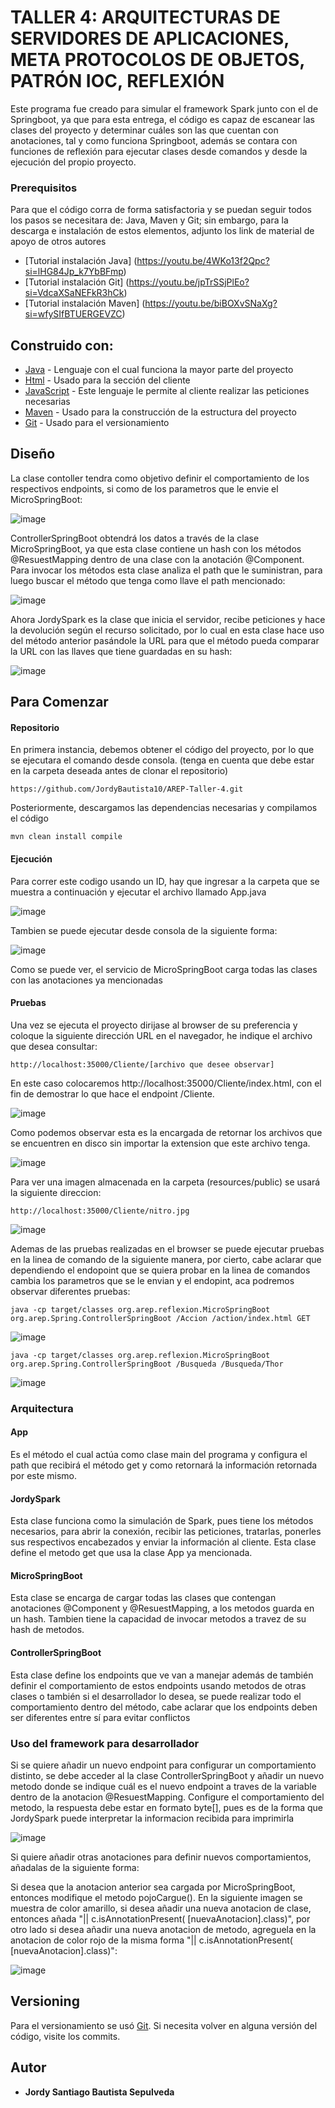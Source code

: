 # TALLER 4: ARQUITECTURAS DE SERVIDORES DE APLICACIONES, META PROTOCOLOS DE OBJETOS, PATRÓN IOC, REFLEXIÓN

Este programa fue creado para simular el framework Spark junto con el de Springboot, ya que para esta entrega, el código es capaz de escanear las clases del proyecto y determinar cuáles son las que cuentan con anotaciones, tal y como funciona Springboot, además se contara con funciones de reflexión para ejecutar clases desde comandos y desde la ejecución del propio proyecto.

### Prerequisitos

Para que el código corra de forma satisfactoria y se puedan seguir todos los pasos se necesitara de: Java, Maven y Git; sin embargo,  para la descarga e instalación de estos elementos, adjunto los link de material de apoyo de otros autores

* [Tutorial instalación Java] (https://youtu.be/4WKo13f2Qpc?si=lHG84Jp_k7YbBFmp)
* [Tutorial instalación Git] (https://youtu.be/jpTrSSjPlEo?si=VdcaXSaNEFkR3hCk)
* [Tutorial instalación Maven] (https://youtu.be/biBOXvSNaXg?si=wfySIfBTUERGEVZC)

## Construido con:

* [Java](http://www.dropwizard.io/1.0.2/docs/) - Lenguaje con el cual funciona la mayor parte del proyecto
* [Html](https://developer.mozilla.org/es/docs/Web/HTML) - Usado para la sección del cliente
* [JavaScript](https://developer.mozilla.org/es/docs/Web/JavaScript) - Este lenguaje le permite al cliente realizar las peticiones necesarias
* [Maven](https://maven.apache.org/) - Usado para la construcción de la estructura del proyecto
* [Git](https://git-scm.com) - Usado para el versionamiento

## Diseño

La clase contoller tendra como objetivo definir el comportamiento de los respectivos endpoints, si como de los parametros que le envie el MicroSpringBoot: 

![image](https://github.com/JordyBautista10/AREP-Taller-4/assets/123812969/9f5bb003-6b99-4062-a5c5-ad9699f0951e)

ControllerSpringBoot obtendrá los datos a través de la clase MicroSpringBoot, ya que esta clase contiene un hash con los métodos @ResuestMapping dentro de una clase con la anotación @Component. Para invocar los métodos esta clase analiza el path que le suministran, para luego buscar el método que tenga como llave el path mencionado:

![image](https://github.com/JordyBautista10/AREP-Taller-4/assets/123812969/bf4176f6-557f-42cc-ada6-1518175f19cb)

Ahora JordySpark es la clase que inicia el servidor, recibe peticiones y hace la devolución según el recurso solicitado, por lo cual en esta clase hace uso del método anterior pasándole la URL para que el método pueda comparar la URL con las llaves que tiene guardadas en su hash:

![image](https://github.com/JordyBautista10/AREP-Taller-4/assets/123812969/724ec4a8-7874-4caf-8fbb-6d081a195250)


## Para Comenzar

#### Repositorio

En primera instancia, debemos obtener el código del proyecto, por lo que se ejecutara el comando desde consola. (tenga en cuenta que debe estar en la carpeta deseada antes de clonar el repositorio)

~~~
https://github.com/JordyBautista10/AREP-Taller-4.git
~~~

Posteriormente, descargamos las dependencias necesarias y compilamos el código

~~~
mvn clean install compile
~~~

#### Ejecución

Para correr este codigo usando un ID, hay que ingresar a la carpeta que se muestra a continuación y ejecutar el archivo llamado App.java

![image](https://github.com/JordyBautista10/AREP-Taller-4/assets/123812969/f141bd98-5811-4300-bbcc-099b3254e919)

Tambien se puede ejecutar desde consola de la siguiente forma:

![image](https://github.com/JordyBautista10/AREP-Taller-4/assets/123812969/c35000b4-1764-4eef-99ec-070f39f351d3)

Como se puede ver, el servicio de MicroSpringBoot carga todas las clases con las anotaciones ya mencionadas

#### Pruebas

Una vez se ejecuta el proyecto dirijase al browser de su preferencia y coloque la siguiente dirección URL en el navegador, he indique el archivo que desea consultar:

~~~
http://localhost:35000/Cliente/[archivo que desee observar]
~~~

En este caso colocaremos http://localhost:35000/Cliente/index.html, con el fin de demostrar lo que hace el endpoint /Cliente.

![image](https://github.com/JordyBautista10/AREP-Taller-4/assets/123812969/dd59eead-14cf-4af9-bb43-8354f93c3f88)

Como podemos observar esta es la encargada de retornar los archivos que se encuentren en disco sin importar la extension que este archivo tenga.

![image](https://github.com/JordyBautista10/AREP-Taller-4/assets/123812969/89a12912-d199-4a9b-9014-1801f578284a)

Para ver una imagen almacenada en la carpeta (resources/public) se usará la siguiente direccion:

~~~
http://localhost:35000/Cliente/nitro.jpg
~~~

![image](https://github.com/JordyBautista10/AREP-Taller-4/assets/123812969/61246d71-2b80-4288-8758-af7fe471d50d)

Ademas de las pruebas realizadas en el browser se puede ejecutar pruebas en la linea de comando de la siguiente manera, por cierto, cabe aclarar que dependiendo el endopoint que se quiera probar en la linea de comandos cambia los parametros que se le envian y el endopint, aca podremos observar diferentes pruebas:

~~~
java -cp target/classes org.arep.reflexion.MicroSpringBoot org.arep.Spring.ControllerSpringBoot /Accion /action/index.html GET  
~~~

![image](https://github.com/JordyBautista10/AREP-Taller-4/assets/123812969/d7382968-06c4-49d5-a5eb-20f7597ba86e)

~~~
java -cp target/classes org.arep.reflexion.MicroSpringBoot org.arep.Spring.ControllerSpringBoot /Busqueda /Busqueda/Thor
~~~

![image](https://github.com/JordyBautista10/AREP-Taller-4/assets/123812969/647def18-3659-47ea-8a32-9b6e7c1c6934)

### Arquitectura
#### App
Es el método el cual actúa como clase main del programa y configura el path que recibirá el método get y como retornará la información retornada por este mismo.

#### JordySpark
Esta clase funciona como la simulación de Spark, pues tiene los métodos necesarios, para abrir la conexión, recibir las peticiones, tratarlas, ponerles sus respectivos encabezados y enviar la información al cliente. Esta clase define el metodo get que usa la clase App ya mencionada.

#### MicroSpringBoot
Esta clase se encarga de cargar todas las clases que contengan anotaciones @Component y @ResuestMapping, a los metodos guarda en un hash. Tambien tiene la capacidad de invocar metodos a travez de su hash de metodos.

#### ControllerSpringBoot
Esta clase define los endpoints que ve van a manejar además de también definir el comportamiento de estos endpoints usando metodos de otras clases o también si el desarrollador lo desea, se puede realizar todo el comportamiento dentro del método, cabe aclarar que los endpoints deben ser diferentes entre sí para evitar conflictos

### Uso del framework para desarrollador
Si se quiere añadir un nuevo endpoint para configurar un comportamiento distinto, se debe acceder al la clase ControllerSpringBoot y añadir un nuevo metodo donde se indique cuál es el nuevo endpoint a traves de la variable dentro de la anotacion @ResuestMapping. Configure el comportamiento del metodo, la respuesta debe estar en formato byte[], pues es de la forma que JordySpark puede interpretar la informacion recibida para imprimirla

![image](https://github.com/JordyBautista10/AREP-Taller-4/assets/123812969/ab248e19-ac83-4d4c-8e95-7b18c605e429)

Si quiere añadir otras anotaciones para definir nuevos comportamientos, añadalas de la siguiente forma:

Si desea que la anotacion anterior sea cargada por MicroSpringBoot, entonces modifique el metodo pojoCargue(). En la siguiente imagen se muestra de color amarillo, si desea añadir una nueva anotacion de clase, entonces añada "|| c.isAnnotationPresent( [nuevaAnotacion].class)", por otro lado si desea añadir una nueva anotacion de metodo, agreguela en la anotacion de color rojo de la misma forma "|| c.isAnnotationPresent( [nuevaAnotacion].class)":

![image](https://github.com/JordyBautista10/AREP-Taller-4/assets/123812969/9110b5cf-63d6-4a81-935f-5dad83e34ac6)


## Versioning

Para el versionamiento se usó [Git](https://git-scm.com). Si necesita volver en alguna versión del código, visite los commits.

## Autor

* **Jordy Santiago Bautista Sepulveda** 

